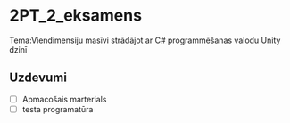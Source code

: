 # 2PT_2_eksamens
Tema:Viendimensiju masīvi strādājot ar C# programmēšanas valodu Unity dzinī


## Uzdevumi
- [ ] Apmacošais marterials
- [ ] testa programatūra 
